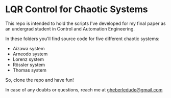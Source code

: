 # LQR Control for Chaotic Systems
This repo is intended to hold the scripts I've developed for my final paper as an undergrad student in Control and Automation Engineering.

In these folders you'll find source code for five different chaotic systems:

- Aizawa system
- Arneodo system
- Lorenz system
- Rössler system
- Thomas system

So, clone the repo and have fun!

In case of any doubts or questions, reach me at gheberledude@gmail.com
